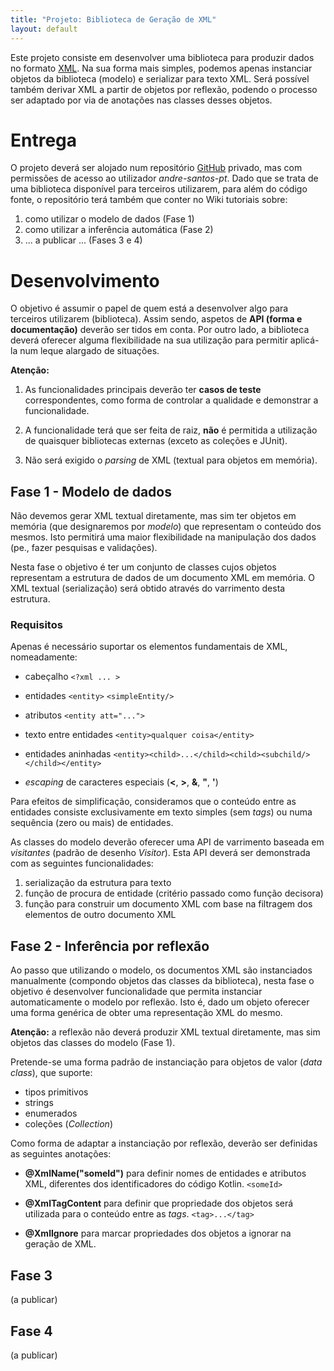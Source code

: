 ```yaml
---
title: "Projeto: Biblioteca de Geração de XML"
layout: default
---
```


Este projeto consiste em desenvolver uma biblioteca para produzir dados no formato [XML](https://www.w3.org/XML/). Na sua forma mais simples, podemos apenas instanciar objetos da biblioteca (modelo) e serializar para texto XML. Será possível também derivar XML a partir de objetos por reflexão, podendo o processo ser adaptado por via de anotações nas classes desses objetos.


# Entrega

O projeto deverá ser alojado num repositório [GitHub](https://github.com) privado, mas com permissões de acesso ao utilizador *andre-santos-pt*. Dado que se trata de uma biblioteca disponível para terceiros utilizarem, para além do código fonte, o repositório terá também que conter no Wiki tutoriais sobre:
1. como utilizar o modelo de dados (Fase 1)
2. como utilizar a inferência automática (Fase 2)
3. ... a publicar ... (Fases 3 e 4)

# Desenvolvimento

O objetivo é assumir o papel de quem está a desenvolver algo para terceiros utilizarem (biblioteca). Assim sendo, aspetos de **API (forma e documentação)** deverão ser tidos em conta. Por outro lado, a biblioteca deverá oferecer alguma flexibilidade na sua utilização para permitir aplicá-la num leque alargado de situações.


**Atenção:**

1. As funcionalidades principais deverão ter **casos de teste** correspondentes, como forma de controlar a qualidade e demonstrar a funcionalidade.

2. A funcionalidade terá que ser feita de raiz, **não** é permitida a utilização de quaisquer bibliotecas externas (exceto as coleções e JUnit).

3. Não será exigido o *parsing* de XML (textual para objetos em memória).



## Fase 1 - Modelo de dados

Não devemos gerar XML textual diretamente, mas sim ter objetos em memória (que designaremos por *modelo*) que representam o conteúdo dos mesmos.  Isto permitirá uma maior flexibilidade na manipulação dos dados (pe., fazer pesquisas e validações).

Nesta fase o objetivo é ter um conjunto de classes cujos objetos representam a estrutura de dados de um documento XML em memória. O XML textual (serialização) será obtido através do varrimento desta estrutura.

### Requisitos

Apenas é necessário suportar os elementos fundamentais de XML, nomeadamente:
- cabeçalho ```<?xml ... >```

- entidades ```<entity>```  ```<simpleEntity/>```

- atributos ```<entity att="...">```

- texto entre entidades ```<entity>qualquer coisa</entity>```

- entidades aninhadas ```<entity><child>...</child><child><subchild/></child></entity>```

- *escaping* de caracteres especiais (**<**, **>**, **&**, **"**, **'**)

Para efeitos de simplificação, consideramos que o conteúdo entre as entidades consiste exclusivamente em texto simples (sem *tags*) ou numa sequência (zero ou mais) de entidades.

As classes do modelo deverão oferecer uma API de varrimento baseada em *visitantes* (padrão de desenho *Visitor*). Esta API deverá ser demonstrada com as seguintes funcionalidades:
1. serialização da estrutura para texto
2. função de procura de entidade (critério passado como função decisora)
3. função para construir um documento XML com base na filtragem dos elementos de outro documento XML


## Fase 2 - Inferência por reflexão

Ao passo que utilizando o modelo, os documentos XML são instanciados manualmente (compondo objetos das classes da biblioteca), nesta fase o objetivo é desenvolver funcionalidade que permita instanciar automaticamente o modelo por reflexão. Isto é, dado um objeto oferecer uma forma genérica de obter uma representação XML do mesmo.

**Atenção:** a reflexão não deverá produzir XML textual diretamente, mas sim objetos das classes do modelo (Fase 1).

Pretende-se uma forma padrão de instanciação para objetos de valor (*data class*), que suporte:
- tipos primitivos
- strings
- enumerados
- coleções (*Collection*)

Como forma de adaptar a instanciação por reflexão, deverão ser definidas as seguintes anotações:

- **@XmlName("someId")** para definir nomes de entidades e atributos XML, diferentes dos identificadores do código Kotlin. ```<someId>```

- **@XmlTagContent** para definir que propriedade dos objetos será utilizada para o conteúdo entre as *tags*. ```<tag>...</tag>```

- **@XmlIgnore** para marcar propriedades dos objetos a ignorar na geração de XML.


## Fase 3

(a publicar)

## Fase 4

(a publicar)
